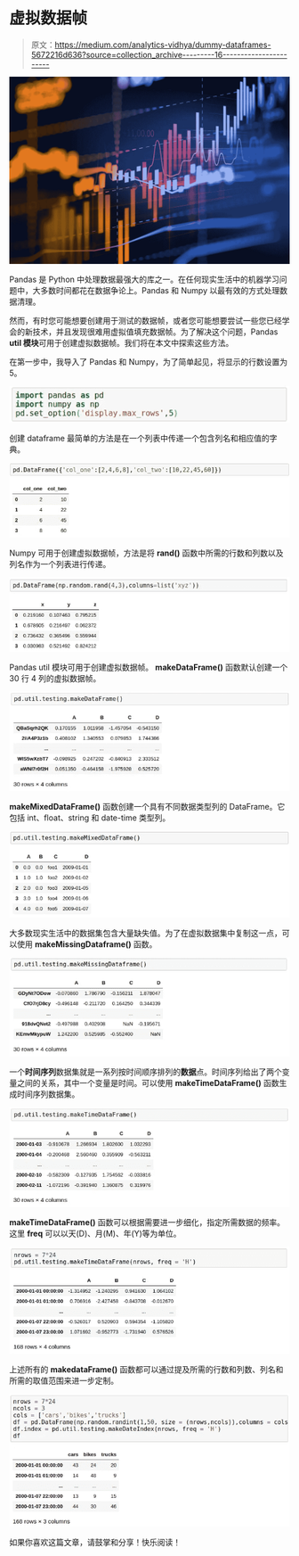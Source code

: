 # 虚拟数据帧

> 原文：<https://medium.com/analytics-vidhya/dummy-dataframes-5672216d636?source=collection_archive---------16----------------------->

![](img/77c16a1bd8dbe8ac8ba3803667c94bd2.png)

Pandas 是 Python 中处理数据最强大的库之一。在任何现实生活中的机器学习问题中，大多数时间都花在数据争论上。Pandas 和 Numpy 以最有效的方式处理数据清理。

然而，有时您可能想要创建用于测试的数据帧，或者您可能想要尝试一些您已经学会的新技术，并且发现很难用虚拟值填充数据帧。为了解决这个问题，Pandas **util 模块**可用于创建虚拟数据帧。我们将在本文中探索这些方法。

在第一步中，我导入了 Pandas 和 Numpy，为了简单起见，将显示的行数设置为 5。

![](img/eae3937e5f8204cc5b329b0ee82a179d.png)

创建 dataframe 最简单的方法是在一个列表中传递一个包含列名和相应值的字典。

![](img/a4b8d7437c5e0cfa320c9998d414d0a6.png)

Numpy 可用于创建虚拟数据帧，方法是将 **rand()** 函数中所需的行数和列数以及列名作为一个列表进行传递。

![](img/390aade3d92e58ad8e416f6a8c9b8dc9.png)

Pandas util 模块可用于创建虚拟数据帧。 **makeDataFrame()** 函数默认创建一个 30 行 4 列的虚拟数据帧。

![](img/f04a4e9241392794b41c0104cc7bd118.png)

**makeMixedDataFrame()** 函数创建一个具有不同数据类型列的 DataFrame。它包括 int、float、string 和 date-time 类型列。

![](img/918250ddc127535d24327fab51625b6d.png)

大多数现实生活中的数据集包含大量缺失值。为了在虚拟数据集中复制这一点，可以使用 **makeMissingDataframe()** 函数。

![](img/8bc69e50ca1e528ed3eac90b2a478d72.png)

一个**时间序列**数据集就是一系列按时间顺序排列的**数据**点。时间序列给出了两个变量之间的关系，其中一个变量是时间。可以使用 **makeTimeDataFrame()** 函数生成时间序列数据集。

![](img/27130ef7723ae64b1fafbcefc78c33db.png)

**makeTimeDataFrame()** 函数可以根据需要进一步细化，指定所需数据的频率。这里 **freq** 可以以天(D)、月(M)、年(Y)等为单位。

![](img/d58293f7779044717caad3bee5b0be96.png)

上述所有的 **makedataFrame()** 函数都可以通过提及所需的行数和列数、列名和所需的取值范围来进一步定制。

![](img/5ca205ba867a43e466e33877319bcc26.png)

如果你喜欢这篇文章，请鼓掌和分享！快乐阅读！